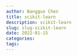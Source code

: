 ```yaml
---
author: Bangguo Chen
title: scikit-learn
description: scikit-learn
slug: slug-scikit-learn
date: 2022-01-15
categories:
tags: 
---
```


